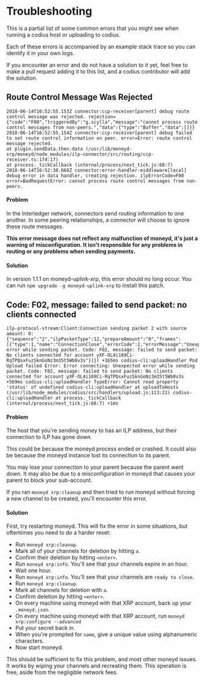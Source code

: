 # Troubleshooting

This is a partial list of some common errors that you might see when running
a codius host or uploading to codius.

Each of these errors is accompanied by an example stack trace so you can
identify it in your own logs.

If you encounter an error and do not have a solution to it yet, feel free to
make a pull request adding it to this list, and a codius contributor will add
the solution.

## Route Control Message Was Rejected

```
2018-06-14T16:52:55.153Z connector:ccp-receiver[parent] debug route control message was rejected. rejection={"code":"F00","triggeredBy":"g.scylla","message":"cannot process route control messages from non-peers.","data":{"type":"Buffer","data":[]}}
2018-06-14T16:52:55.154Z connector:ccp-receiver[parent] debug failed to set route control information on peer. error=Error: route control message rejected.
at plugin.sendData.then.data (/usr/lib/moneyd-xrp/moneyd/node_modules/ilp-connector/src/routing/ccp-receiver.ts:174:17)
at process._tickCallback (internal/process/next_tick.js:68:7)
2018-06-14T16:52:30.668Z connector:error-handler-middleware[local] debug error in data handler, creating rejection. ilpErrorCode=F00 error=BadRequestError: cannot process route control messages from non-peers.
```

#### Problem

In the Interledger network, connectors send routing information to one another.
In some peering relationships, a connector will choose to ignore these route
messages.

**This error message does not reflect any malfunction of moneyd, it's just a
warning of misconfiguration. It isn't responsible for any problems in routing
or any problems when sending payments.**

#### Solution

In version 1.1.1 on moneyd-uplink-xrp, this error should no long occur.  You
can run `npm upgrade -g moneyd-uplink-xrp` to install this patch.

## Code: F02, message: failed to send packet: no clients connected

```
ilp-protocol-stream:Client:Connection sending packet 2 with source amount: 0: {"sequence":"2","ilpPacketType":12,"prepareAmount":"0","frames":[{"type":1,"name":"ConnectionClose","errorCode":2,"errorMessage":"Unexpected error while sending packet. Code: F02, message: failed to send packet: No clients connected for account yXF-OL4i169Ci-RqTPQsxFuzSknGoNz3m35t5Wb0v3s"}]}) +165ms codius-cli:uploadHandler Pod Upload failed Error: Error connecting: Unexpected error while sending packet. Code: F02, message: failed to send packet: No clients connected for account yXF-OL4i169Ci-RqTPQsxFuzSknGoNz3m35t5Wb0v3s +569ms codius-cli:uploadHandler TypeError: Cannot read property 'status' of undefined codius-cli:uploadHandler at uploadToHosts (/usr/lib/node_modules/codius/src/handlers/upload.js:113:22) codius-cli:uploadHandler at process._tickCallback (internal/process/next_tick.js:68:7) +1ms
```

#### Problem

The host that you're sending money to has an ILP address, but their connection
to ILP has gone down.

This could be because the moneyd process ended or crashed. It could also be
because the moneyd instance lost its connection to its parent.

You may lose your connection to your parent because the parent went down. It
may also be due to a misconfiguration in moneyd that causes your parent to
block your sub-account.

If you ran `moneyd xrp:cleanup` and then tried to run moneyd without forcing a
new channel to be created, you'll encounter this error.

#### Solution

First, try restarting moneyd. This will fix the error in some situations, but
oftentimes you need to do a harder reset:

- Run `moneyd xrp:cleanup`.
- Mark all of your channels for deletion by hitting `a`.
- Confirm their deletion by hitting `<enter>`.
- Run `moneyd xrp:info`. You'll see that your channels expire in an hour.
- Wait one hour.
- Run `moneyd xrp:info`. You'll see that your channels are `ready to close`.
- Run `moneyd xrp:cleanup`.
- Mark all channels for deletion with `a`.
- Confirm deletion by hitting `<enter>`.
- On every machine using moneyd with that XRP account, back up your `.moneyd.json`.
- On every machine using moneyd with that XRP account, run `moneyd xrp:configure --advanced`
- Put your secret back in.
- When you're prompted for `name`, give a unique value using alphanumeric characters.
- Now start moneyd.

This should be sufficient to fix this problem, and most other moneyd issues. It
works by wiping your channels and recreating them. This operation is free,
aside from the negligible network fees.
